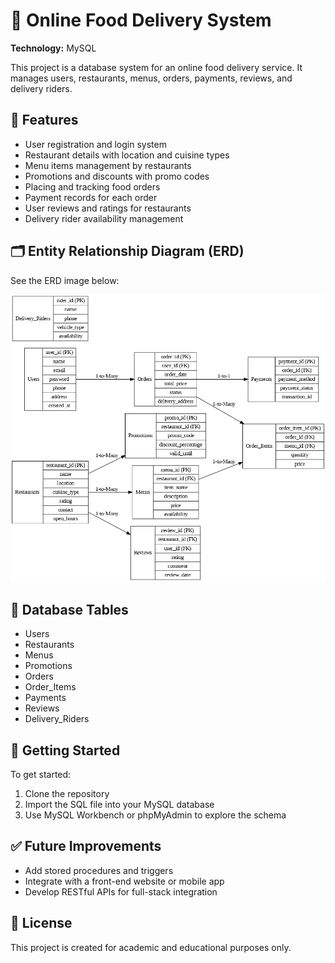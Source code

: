 <!DOCTYPE html>
<html lang="en">
<head>
  <meta charset="UTF-8">

</head>
<body>

  <h1>🍔 Online Food Delivery System</h1>
  <p><strong>Technology:</strong> MySQL</p>
  <p>This project is a database system for an online food delivery service. It manages users, restaurants, menus, orders, payments, reviews, and delivery riders.</p>

  <h2>📌 Features</h2>
  <ul>
    <li>User registration and login system</li>
    <li>Restaurant details with location and cuisine types</li>
    <li>Menu items management by restaurants</li>
    <li>Promotions and discounts with promo codes</li>
    <li>Placing and tracking food orders</li>
    <li>Payment records for each order</li>
    <li>User reviews and ratings for restaurants</li>
    <li>Delivery rider availability management</li>
  </ul>

  <h2>🗂️ Entity Relationship Diagram (ERD)</h2>
  <p>See the ERD image below:</p>
  <img src="Online_Food_Delivery_ERD.png" alt="ERD Diagram" width="700">

  <h2>🧱 Database Tables</h2>
  <ul>
    <li>Users</li>
    <li>Restaurants</li>
    <li>Menus</li>
    <li>Promotions</li>
    <li>Orders</li>
    <li>Order_Items</li>
    <li>Payments</li>
    <li>Reviews</li>
    <li>Delivery_Riders</li>
  </ul>

  <h2>🚀 Getting Started</h2>
  <p>To get started:</p>
  <ol>
    <li>Clone the repository</li>
    <li>Import the SQL file into your MySQL database</li>
    <li>Use MySQL Workbench or phpMyAdmin to explore the schema</li>
  </ol>

  <h2>✅ Future Improvements</h2>
  <ul>
    <li>Add stored procedures and triggers</li>
    <li>Integrate with a front-end website or mobile app</li>
    <li>Develop RESTful APIs for full-stack integration</li>
  </ul>

  <h2>📄 License</h2>
  <p>This project is created for academic and educational purposes only.</p>

</body>
</html>
